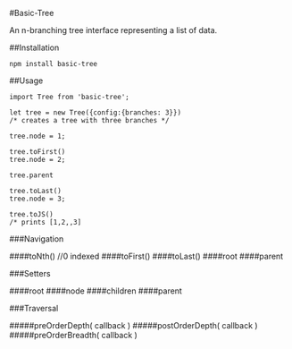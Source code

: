 #Basic-Tree

An n-branching tree interface representing a list of data. 


##Installation
```
npm install basic-tree
```

##Usage

```
import Tree from 'basic-tree';

let tree = new Tree({config:{branches: 3}})
/* creates a tree with three branches */

tree.node = 1;

tree.toFirst()
tree.node = 2;

tree.parent

tree.toLast()
tree.node = 3;

tree.toJS()
/* prints [1,2,,3]

```

###Navigation

####toNth() //0 indexed
####toFirst()
####toLast()
####root
####parent

###Setters

####root
####node
####children
####parent

###Traversal

#####preOrderDepth( callback )
#####postOrderDepth( callback )
#####preOrderBreadth( callback )